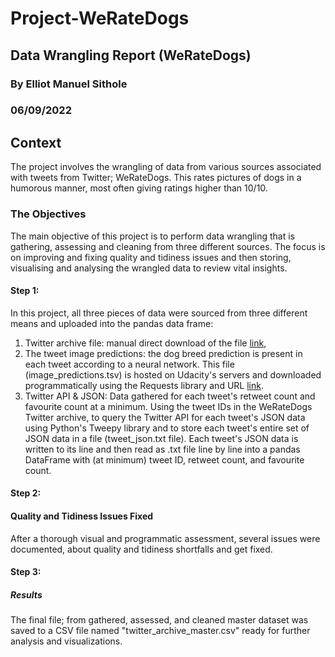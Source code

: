 # **Project-WeRateDogs**
## Data Wrangling Report (WeRateDogs) ##
### By Elliot Manuel Sithole ###
### 06/09/2022 ##
## Context ##
The project involves the wrangling of data from various sources associated with tweets
from Twitter; WeRateDogs. This rates pictures of dogs in a humorous manner, most
often giving ratings higher than 10/10.
### The Objectives ###
The main objective of this project is to perform data wrangling that is gathering,
assessing and cleaning from three different sources. The focus is on improving and
fixing quality and tidiness issues and then storing, visualising and analysing the
wrangled data to review vital insights.
#### Step 1: ####
In this project, all three pieces of data were sourced from three different means and
uploaded into the pandas data frame:
1. Twitter archive file: manual direct download of the file [link](https://d17h27t6h515a5.cloudfront.net/topher/2017/August/59a4e958_twitter-archiveenhanced/twitter-archive-enhanced.csv),
2. The tweet image predictions: the dog breed prediction is present in each tweet
according to a neural network. This file (image_predictions.tsv) is hosted on Udacity's
servers and downloaded programmatically using the Requests library and URL [link](https://d17h27t6h515a5.cloudfront.net/topher/2017/August/599fd2ad_imagepredictions/image-predictions.tsv).
3. Twitter API & JSON: Data gathered for each tweet's retweet count and favourite
count at a minimum. Using the tweet IDs in the WeRateDogs Twitter archive, to query
the Twitter API for each tweet's JSON data using Python's Tweepy library and to store
each tweet's entire set of JSON data in a file (tweet_json.txt file). Each tweet's JSON
data is written to its line and then read as .txt file line by line into a pandas DataFrame
with (at minimum) tweet ID, retweet count, and favourite count.
#### Step 2: ####
#### Quality and Tidiness Issues Fixed ####
After a thorough visual and programmatic assessment, several issues were
documented, about quality and tidiness shortfalls and get fixed.
#### Step 3: ####
##### Results ####
The final file; from gathered, assessed, and cleaned master dataset was saved to a CSV file named "twitter_archive_master.csv" ready for further analysis and visualizations.
